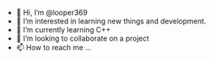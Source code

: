 - 👋 Hi, I’m @looper369
- 👀 I’m interested in learning new things and development.
- 🌱 I’m currently learning C++
- 💞️ I’m looking to collaborate on a project
- 📫 How to reach me ...

<!---
looper369/looper369 is a ✨ special ✨ repository because its `README.md` (this file) appears on your GitHub profile.
You can click the Preview link to take a look at your changes.
--->
